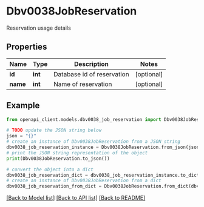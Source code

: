 # Dbv0038JobReservation

Reservation usage details

## Properties

Name | Type | Description | Notes
------------ | ------------- | ------------- | -------------
**id** | **int** | Database id of reservation | [optional] 
**name** | **int** | Name of reservation | [optional] 

## Example

```python
from openapi_client.models.dbv0038_job_reservation import Dbv0038JobReservation

# TODO update the JSON string below
json = "{}"
# create an instance of Dbv0038JobReservation from a JSON string
dbv0038_job_reservation_instance = Dbv0038JobReservation.from_json(json)
# print the JSON string representation of the object
print(Dbv0038JobReservation.to_json())

# convert the object into a dict
dbv0038_job_reservation_dict = dbv0038_job_reservation_instance.to_dict()
# create an instance of Dbv0038JobReservation from a dict
dbv0038_job_reservation_from_dict = Dbv0038JobReservation.from_dict(dbv0038_job_reservation_dict)
```
[[Back to Model list]](../README.md#documentation-for-models) [[Back to API list]](../README.md#documentation-for-api-endpoints) [[Back to README]](../README.md)



